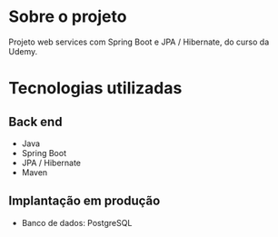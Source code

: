 # Sobre o projeto

Projeto web services com Spring Boot e JPA / Hibernate, do curso da Udemy.

# Tecnologias utilizadas
## Back end
- Java
- Spring Boot
- JPA / Hibernate
- Maven

## Implantação em produção
- Banco de dados: PostgreSQL
